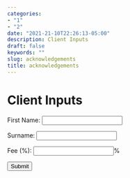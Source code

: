 ```yaml
---
categories:
- "1"
- "2"
date: "2021-21-10T22:26:13-05:00"
description: Client Inputs
draft: false
keywords: ""
slug: acknowledgements
title: acknowledgements
---
```


# Client Inputs

<form name="contact" netlify success="/success" onsubmit="return validateForm()">
  <label for="first_name">First Name:</label>
  <input type="text" id="first_name" name="first_name" required><br>

  <label for="surname">Surname:</label>
  <input type="text" id="surname" name="surname" required><br>

  <label for="fee">Fee (%):</label>
  <input type="text" id="fee" name="fee" pattern="\d+(\.\d{1,2})?" title="Enter a valid percentage" required><span>%</span><br>

  <input type="submit" value="Submit">
</form>

<script>
  function validateForm() {
    // You can add custom JavaScript validation here
    // Return false if validation fails to prevent form submission
    return true;
  }
</script>

